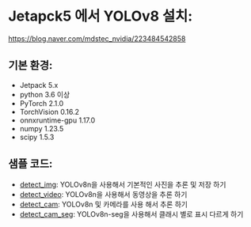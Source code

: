 # Jetapck5 에서 YOLOv8 설치:
https://blog.naver.com/mdstec_nvidia/223484542858

## 기본 환경:
- Jetpack 5.x
- python 3.6 이상 
- PyTorch 2.1.0
- TorchVision 0.16.2
- onnxruntime-gpu 1.17.0
- numpy 1.23.5
- scipy 1.5.3

## 샘플 코드:
* [detect_img](detect_img): 
YOLOv8n을 사용해서 기본적인 사진을 추론 및 저장 하기
* [detect_video](detect_video): 
YOLOv8n을 사용해서 동영상을 추론 하기
* [detect_cam](detect_cam): 
YOLOv8n 및 카메라를 사용 해서 추론 하기
* [detect_cam_seg](#detect_cam_seg): 
YOLOv8n-seg을 사용해서 클래시 별로 표시 다르게 하기
